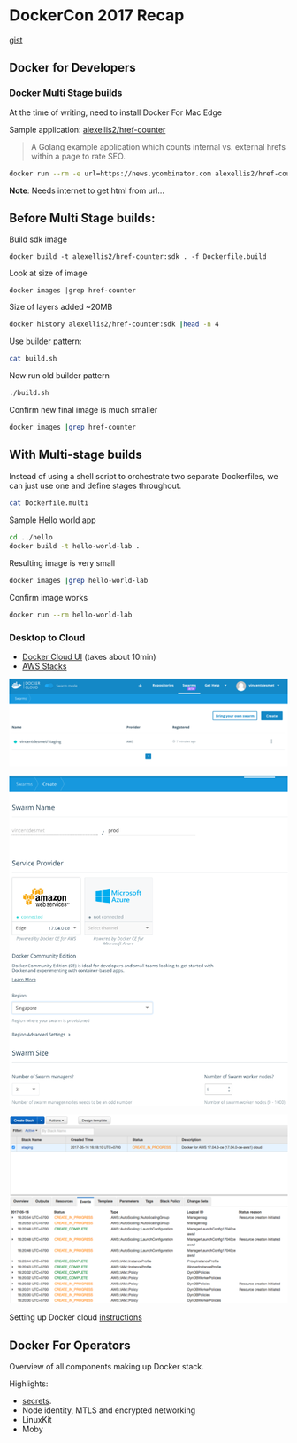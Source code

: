 # DockerCon 2017 Recap

[gist](https://gist.github.com/so0k/4a4378eb76aea2217a219ec78b03acf5)

## Docker for Developers

### Docker Multi Stage builds
At the time of writing, need to install Docker For Mac Edge

Sample application: [alexellis2/href-counter](https://github.com/alexellis/href-counter)

> A Golang example application which counts internal vs. external hrefs within a page to rate SEO.

```bash
docker run --rm -e url=https://news.ycombinator.com alexellis2/href-counter
```
**Note**: Needs internet to get html from url...

## Before Multi Stage builds:

Build sdk image
```
docker build -t alexellis2/href-counter:sdk . -f Dockerfile.build
```

Look at size of image
```
docker images |grep href-counter
```

Size of layers added ~20MB
```bash
docker history alexellis2/href-counter:sdk |head -n 4
```

Use builder pattern:
```bash
cat build.sh
```

Now run old builder pattern
```bash
./build.sh
```

Confirm new final image is much smaller
```bash
docker images |grep href-counter
```

## With Multi-stage builds

Instead of using a shell script to orchestrate two separate Dockerfiles, we can just use one and define stages throughout.

```bash
cat Dockerfile.multi
```

Sample Hello world app
```bash
cd ../hello
docker build -t hello-world-lab .
```

Resulting image is very small
```bash
docker images |grep hello-world-lab
```

Confirm image works
```bash
docker run --rm hello-world-lab
```

### Desktop to Cloud

- [Docker Cloud UI](https://cloud.docker.com/swarm/vincentdesmet/swarm/list/1?page_size=10) (takes about 10min)
- [AWS Stacks](https://ap-southeast-1.console.aws.amazon.com/cloudformation/home?region=ap-southeast-1#/stacks)

![Image of Docker Cloud UI](pictures/docker-cloud-swarms.png)

![Image of Docker Cloud UI](pictures/docker-swarm.png)

![Image of Resulting AWS Stack](pictures/cloud-formation.png)

Setting up Docker cloud [instructions](https://docs.docker.com/docker-cloud/cloud-swarm/link-aws-swarm/#attach-a-policy-for-legacy-aws-links)

## Docker For Operators

Overview of all components making up Docker stack.

Highlights:

- [secrets](secrets/).
- Node identity, MTLS and encrypted networking
- LinuxKit
- Moby




